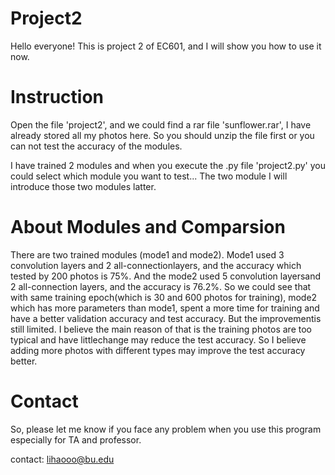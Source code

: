 # Project2
Hello everyone! 
This is project 2 of EC601, and I will show you how to use it now.

# Instruction

Open the file 'project2', and we could find a rar file 'sunflower.rar', I have already stored all my photos here. So you should unzip the file first or you can not test the accuracy of the modules.

I have trained 2 modules and when you execute the .py file 'project2.py' you could select which module you want to test... The two module I will introduce those two modules latter.
 
 
 # About Modules and Comparsion

There are two trained modules (mode1 and mode2). Mode1 used 3 convolution layers and 2 all-connectionlayers, and the accuracy which tested by 200 photos is 75%. And the mode2 used 5 convolution layersand 2 all-connection layers, and the accuracy is 76.2%. So we could see that with same training epoch(which is 30 and 600 photos for training), mode2 which has more parameters than mode1, spent a more time for training and have a better validation accuracy and test accuracy. But the improvementis still limited. I believe the main reason of that is the training photos are too typical and have littlechange may reduce the test accuracy. So I believe adding more photos with different types may improve the test accuracy better. 



 # Contact

So, please let me know if you face any problem when you use this program especially for TA and professor.

contact: lihaooo@bu.edu
